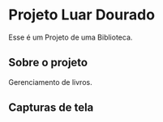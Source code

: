 # Projeto Luar Dourado
Esse é um Projeto de uma Biblioteca.

## Sobre o projeto
Gerenciamento de livros.

## Capturas de tela
<img src="" />

